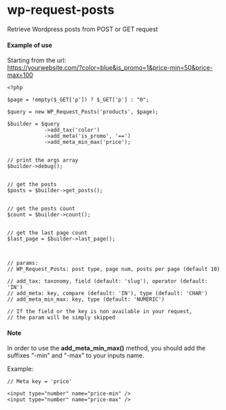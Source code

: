 # wp-request-posts
Retrieve Wordpress posts from POST or GET request

#### Example of use

Starting from the url:  
https://yourwebsite.com/?color=blue&is_promo=1&price-min=50&price-max=100

```
<?php

$page = !empty($_GET['p']) ? $_GET['p'] : "0";

$query = new WP_Request_Posts('products', $page); 

$builder = $query
            ->add_tax('color')
            ->add_meta('is_promo', '==')
            ->add_meta_min_max('price');
            
            
// print the args array            
$builder->debug();

            
// get the posts            
$posts = $builder->get_posts();


// get the posts count
$count = $builder->count();


// get the last page count   
$last_page = $builder->last_page();



// params:
// WP_Request_Posts: post type, page num, posts per page (default 10)

// add_tax: taxonomy, field (default: 'slug'), operator (default: 'IN')
// add_meta: key, compare (default: 'IN'), type (default: 'CHAR')
// add_meta_min_max: key, type (default: 'NUMERIC')

// If the field or the key is non available in your request,  
// the param will be simply skipped

```



#### Note

In order to use the **add_meta_min_max()** method, 
you should add the suffixes "-min" and "-max" to your inputs name.

Example:

```
// Meta key = 'price'

<input type="number" name="price-min" />
<input type="number" name="price-max" />

```


